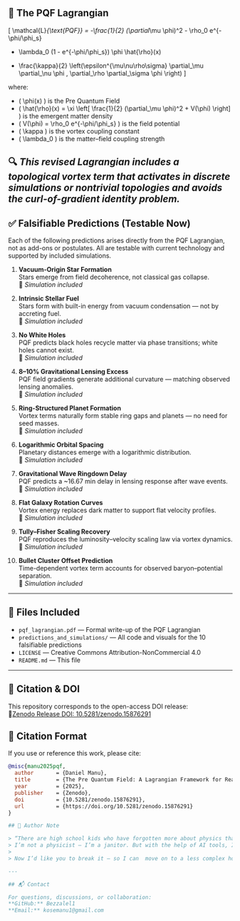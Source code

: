 ## 📜 The PQF Lagrangian

\[
\mathcal{L}_{\text{PQF}} = -\frac{1}{2} (\partial_\mu \phi)^2 - \rho_0 e^{-\phi/\phi_s}
+ \lambda_0 (1 - e^{-\phi/\phi_s}) \phi \hat{\rho}(x)
- \frac{\kappa}{2} \left(\epsilon^{\mu\nu\rho\sigma} \partial_\mu \partial_\nu \phi \, \partial_\rho \partial_\sigma \phi \right)
\]

where:
- \( \phi(x) \) is the Pre Quantum Field  
- \( \hat{\rho}(x) = \xi \left[ \frac{1}{2} (\partial_\mu \phi)^2 + V(\phi) \right] \) is the emergent matter density  
- \( V(\phi) = \rho_0 e^{-\phi/\phi_s} \) is the field potential  
- \( \kappa \) is the vortex coupling constant  
- \( \lambda_0 \) is the matter–field coupling strength

🔍 _This revised Lagrangian includes a topological vortex term that activates in discrete simulations or nontrivial topologies and avoids the curl-of-gradient identity problem._
---

## ✅ Falsifiable Predictions (Testable Now)

Each of the following predictions arises directly from the PQF Lagrangian, not as add-ons or postulates. All are testable with current technology and supported by included simulations.

1. **Vacuum-Origin Star Formation**  
   Stars emerge from field decoherence, not classical gas collapse.  
   🔬 *Simulation included*

2. **Intrinsic Stellar Fuel**  
   Stars form with built-in energy from vacuum condensation — not by accreting fuel.  
   🔬 *Simulation included*

3. **No White Holes**  
   PQF predicts black holes recycle matter via phase transitions; white holes cannot exist.  
   🔬 *Simulation included*

4. **8–10% Gravitational Lensing Excess**  
   PQF field gradients generate additional curvature — matching observed lensing anomalies.  
   🔬 *Simulation included*

5. **Ring-Structured Planet Formation**  
   Vortex terms naturally form stable ring gaps and planets — no need for seed masses.  
   🔬 *Simulation included*

6. **Logarithmic Orbital Spacing**  
   Planetary distances emerge with a logarithmic distribution.  
   🔬 *Simulation included*

7. **Gravitational Wave Ringdown Delay**  
   PQF predicts a ~16.67 min delay in lensing response after wave events.  
   🔬 *Simulation included*

8. **Flat Galaxy Rotation Curves**  
   Vortex energy replaces dark matter to support flat velocity profiles.  
   🔬 *Simulation included*

9. **Tully–Fisher Scaling Recovery**  
   PQF reproduces the luminosity–velocity scaling law via vortex dynamics.  
   🔬 *Simulation included*

10. **Bullet Cluster Offset Prediction**  
    Time-dependent vortex term accounts for observed baryon–potential separation.  
    🔬 *Simulation included*

---

## 📁 Files Included

- `pqf_lagrangian.pdf` — Formal write-up of the PQF Lagrangian  
- `predictions_and_simulations/` — All code and visuals for the 10 falsifiable predictions  
- `LICENSE` — Creative Commons Attribution-NonCommercial 4.0  
- `README.md` — This file  

---

## 🔗 Citation & DOI

This repository corresponds to the open-access DOI release:  
 🔵[Zenodo Release DOI: 10.5281/zenodo.15876291](https://doi.org/10.5281/zenodo.15876291)

## 📖 Citation Format

If you use or reference this work, please cite:

```bibtex
@misc{manu2025pqf,
  author       = {Daniel Manu},
  title        = {The Pre Quantum Field: A Lagrangian Framework for Reality},
  year         = {2025},
  publisher    = {Zenodo},
  doi          = {10.5281/zenodo.15876291},
  url          = {https://doi.org/10.5281/zenodo.15876291}
}

## 👤 Author Note

> “There are high school kids who have forgotten more about physics than I know.  
> I’m not a physicist — I’m a janitor. But with the help of AI tools, I built a model.  
>  
> Now I’d like you to break it — so I can  move on to a less complex hobby.”

---

## 📬 Contact

For questions, discussions, or collaboration:  
**GitHub:** Bezzalel1
**Email:** kosemanu1@gmail.com
